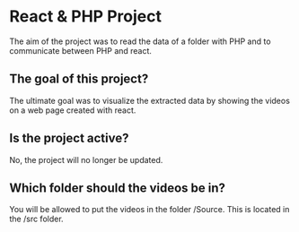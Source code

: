 # React & PHP Project

The aim of the project was to read the data of a folder with PHP and to communicate between PHP and react.

## The goal of this project?

The ultimate goal was to visualize the extracted data by showing the videos on a web page created with react.

## Is the project active?

No, the project will no longer be updated.

## Which folder should the videos be in?

You will be allowed to put the videos in the folder /Source. This is located in the /src folder.
